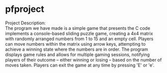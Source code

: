 # pfproject
Project Description:
<br>
The program we have made is a simple game that presents the
C code implements a console-based sliding puzzle game, 
creating a 4x4 matrix with randomly arranged numbers from 1 
to 15 and an empty cell. Players can move numbers within the 
matrix using arrow keys, attempting to achieve a winning 
state where the numbers are in order. The program displays 
game rules and allows for multiple gaming sessions, notifying 
players of their outcome – either winning or losing – based on 
the number of moves taken. Players can exit the game at any 
time by pressing 'E' or 'e'.
